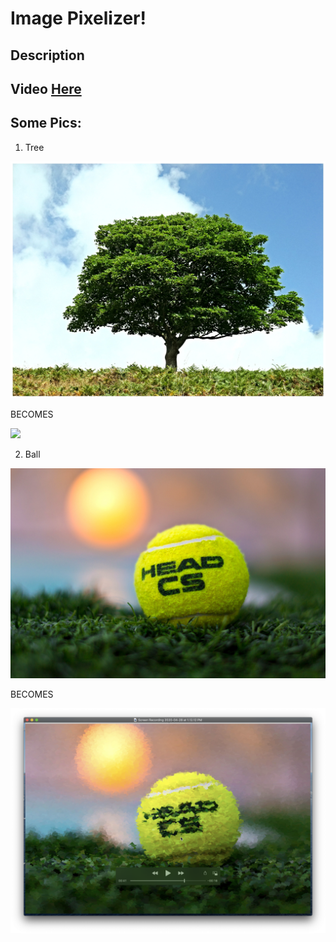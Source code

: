 # Image Pixelizer!

## Description

## Video [Here](https://youtu.be/lr2n0sUx7R0)

## Some Pics:

1. Tree

![](tree.jpg)

BECOMES

![](img1.png)

2. Ball

![](ball.jpg)

BECOMES

![](img3.png)
